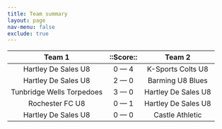 ```yaml
---
title: Team summary
layout: page
nav-menu: false
exclude: true
---
```




|          Team 1           |  ::Score::  |       Team 2        |
|:-------------------------:|:-----------:|:-------------------:|
|    Hartley De Sales U8    | 0 &mdash; 4 |  K-Sports Colts U8  |
|    Hartley De Sales U8    | 2 &mdash; 0 |  Barming U8 Blues   |
| Tunbridge Wells Torpedoes | 3 &mdash; 0 | Hartley De Sales U8 |
|      Rochester FC U8      | 0 &mdash; 1 | Hartley De Sales U8 |
|    Hartley De Sales U8    | 0 &mdash; 0 |   Castle Athletic   |

 <br /><br /><br />